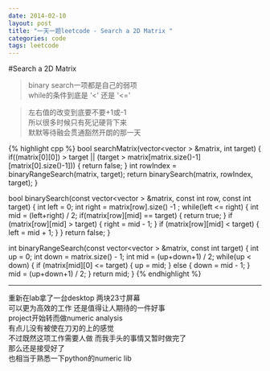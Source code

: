 ```yaml
---
date: 2014-02-10
layout: post
title: "一天一题leetcode - Search a 2D Matrix "
categories: code
tags: leetcode
---
```


#Search a 2D Matrix 
>binary search一项都是自己的弱项   
>while的条件到底是 '<' 还是 '<='   
<!--more-->
>左右值的改变到底要不要+1或-1   
>所以很多时候只有死记硬背下来   
>默默等待融会贯通豁然开朗的那一天   

{% highlight cpp %}
bool searchMatrix(vector<vector<int> > &matrix, int target) {
    if((matrix[0][0]) > target || 
       (target > matrix[matrix.size()-1][matrix[0].size()-1])) {
        return false;
    }
    int rowIndex = binaryRangeSearch(matrix, target);
    return binarySearch(matrix, rowIndex, target);
}

bool binarySearch(const vector<vector<int> > &matrix,
                  const int row, const int target) {
    int left = 0;
    int right = matrix[row].size() -1 ;
    while(left <= right) {
        int mid = (left+right) / 2;
        if(matrix[row][mid] == target) {
            return true;
        }
        if (matrix[row][mid] > target) {
            right = mid - 1;
        }
        if (matrix[row][mid] < target) {
            left = mid + 1;
        }
    }
    return false;
}

int binaryRangeSearch(const vector<vector<int> > &matrix, 
                      const int target) {
    int up = 0;
    int down = matrix.size() - 1;
    int mid = (up+down+1) / 2;
    while(up < down) {
        if (matrix[mid][0] <= target) {
            up = mid;
        } else {
            down = mid - 1;
        }
        mid = (up+down+1) / 2;
    }
    return mid;
}
{% endhighlight %}

---
重新在lab拿了一台desktop 两块23寸屏幕   
可以更为高效的工作 还是值得让人期待的一件好事   
project开始转而做numeric analysis   
有点儿没有被使在刀刃的上的感觉   
不过既然这项工作需要人做 而我手头的事情又暂时做完了   
那么还是接受好了   
也相当于熟悉一下python的numeric lib   